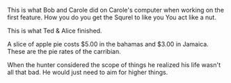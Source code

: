 
This is what Bob and Carole did on Carole's computer when working on the first feature. 
How you do you get the Squrel to like you
You act like a nut.


This is what Ted & Alice finished.

A slice of apple pie costs $5.00 in the bahamas and $3.00 in Jamaica. These are the pie rates of the carribian.

When the hunter considered the scope of things he realized his life wasn't all that bad. He would just need to aim for higher things.
